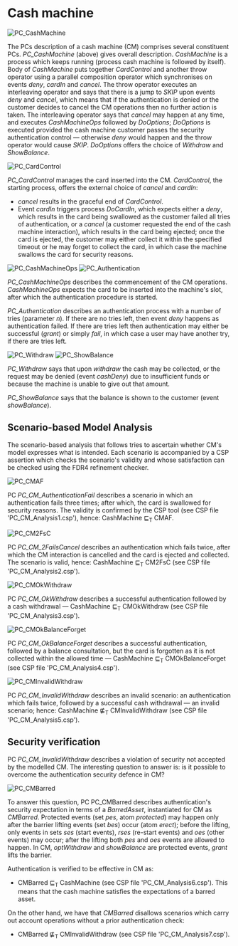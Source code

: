 # Cash machine

<img src="PC_CashMachine.jpg" alt="PC_CashMachine">

The PCs description of a cash machine (CM) comprises several constituent PCs. <i>PC_CashMachine</i> (above) gives overall description. <i>CashMachine</i> is a process which keeps running (process cash machine is followed by itself). Body of <i>CashMachine</i> puts together <i>CardControl</i> and another throw operator
using a parallel composition operator which synchronises on events <i>deny</i>, <i>cardIn</i> and <i>cancel</i>. The throw operator executes an interleaving operator and says that there is a jump to <i>SKIP</i> upon events <i>deny</i> and <i>cancel</i>, which means that if the authentication is denied or the customer decides to cancel the CM operations then no further action is taken. The interleaving operator says that <i>cancel</i> may happen at any time, and executes <i>CashMachineOps</i> followed by <i>DoOptions</i>;  <i>DoOptions</i> is executed provided the cash machine customer passes the security  authentication control &mdash; otherwise <i>deny</i>  would happen and the throw operator would cause <i>SKIP</i>. <i>DoOptions</i> offers the choice of <i>Withdraw</i> and <i>ShowBalance</i>.

<img src="PC_CardControl.jpg" alt="PC_CardControl">

<i>PC_CardControl</i> manages the card inserted into the CM. <i>CardControl</i>, the starting process, offers the external choice of <i>cancel</i> and <i>cardIn</i>:
* <i>cancel</i> results in the graceful end of <i>CardControl</i>.
* Event <i>cardIn</i> triggers process <i>DoCardIn</i>, which expects either a <i>deny</i>, which results in the card being swallowed as the customer failed all tries of authentication, or a <i>cancel</i> (a customer requested the end of the cash machine interaction), which results in the card being ejected; once the card is ejected, the customer may either collect it within the specified timeout or he may forget to collect the card, in which case the machine swallows the card for security reasons.

<img src="PC_CashMachineOps.jpg" alt="PC_CashMachineOps"> <img src="PC_Authentication.jpg" alt="PC_Authentication">

<i>PC_CashMachineOps</i> describes the commencement of the CM operations. <i>CashMachineOps</i> expects the card to be inserted into the machine's slot, after which the authentication procedure is started.

<i>PC_Authentication</i> describes an authentication process with a number of tries (parameter <i>n</i>).
If there are no tries left, then event <i>deny</i> happens as authentication failed. If there are tries left then authentication may either be successful (<i>grant</i>) or simply <i>fail</i>, in which case a user may have another try, if there are tries left.

<img src="PC_Withdraw.jpg" alt="PC_Withdraw"> <img src="PC_ShowBalance.jpg" alt="PC_ShowBalance">

<i>PC_Withdraw</i> says that upon <i>withdraw</i> the cash may be collected, or the request may be denied (event <i>cashDeny</i>) due to insufficient funds or because the machine is unable to give out that amount.

<i>PC_ShowBalance</i> says that the balance is shown to the customer (event <i>showBalance</i>).

## Scenario-based Model Analysis

The scenario-based analysis that follows tries to ascertain whether CM's model expresses what is intended. Each scenario is accompanied by a CSP assertion which checks the scenario's validity and whose satisfaction can be checked using the FDR4 refinement checker.

<img src="PC_CM_AuthenticationFail.jpg" alt="PC_CMAF">

PC <i>PC_CM_AuthenticationFail</i> describes a scenario in which
an authentication fails three times; after which, the card is swallowed for security reasons. The validity is confirmed by the CSP tool (see CSP file 'PC_CM_Analysis1.csp'), hence: CashMachine &#x2291;<sub>T</sub> CMAF.

<img src="PC_CM_2FailsCancel.jpg" alt="PC_CM2FsC">

PC <i>PC_CM_2FailsCancel</i> describes an authentication which fails twice, after which the CM interaction is cancelled and the card is ejected and collected.  The scenario is valid, hence: CashMachine &#x2291;<sub>T</sub> CM2FsC (see CSP file 'PC_CM_Analysis2.csp').

<img src="PC_CM_OkWithdraw.jpg" alt="PC_CMOkWithdraw">

PC <i>PC_CM_OkWithdraw</i> describes a successful authentication followed by a cash withdrawal &mdash; CashMachine &#x2291;<sub>T</sub> CMOkWithdraw (see CSP file 'PC_CM_Analysis3.csp').

<img src="PC_CM_OkBalanceForget.jpg" alt="PC_CMOkBalanceForget">

PC <i>PC_CM_OkBalanceForget</i> describes
a successful authentication, followed by a balance consultation, but the card is forgotten as it is not collected within the allowed time &mdash; CashMachine &#x2291;<sub>T</sub> CMOkBalanceForget (see CSP file 'PC_CM_Analysis4.csp').

<img src="PC_CM_InvalidWithdraw.jpg" alt="PC_CMInvalidWithdraw">

PC <i>PC_CM_InvalidWithdraw</i> describes an invalid scenario: an authentication which fails twice, followed by a successful cash withdrawal &mdash; an invalid scenario; hence: CashMachine &#x22E2;<sub>T</sub> CMInvalidWithdraw (see CSP file 'PC_CM_Analysis5.csp').

## Security verification

PC <i>PC_CM_InvalidWithdraw</i> describes a violation of security not accepted by the modelled CM. The interesting question to answer is: is it possible to overcome the authentication security defence in CM?

<img src="PC_CMBarred.jpg" alt="PC_CMBarred">

To answer this question, PC PC_CMBarred describes authentication's security expectation in terms of a <i>BarredAsset</i>, instantiated for CM
as <i>CMBarred</i>. Protected events (set <i>pes</i>, atom <i>protected</i>) may happen only after the barrier lifting events (set <i>bes</i>) occur (atom <i>erect</i>); before the lifting, only events in sets <i>ses</i> (start events), <i>rses</i> (re-start events) and <i>oes</i> (other events) may occur; after the lifting both <i>pes</i> and <i>oes</i> events are allowed to happen. In CM, <i>optWithdraw</i> and <i>showBalance</i> are protected events, <i>grant</i> lifts the barrier.

Authentication is verified to be effective in CM as:
* CMBarred &#x2291;<sub>T</sub> CashMachine (see CSP file 'PC_CM_Analysis6.csp'). This means that the cash machine satisfies the expectations of a barred asset.

On the other hand, we have that <i>CMBarred</i>  disallows scenarios which carry out account operations without a prior authentication check:  
* CMBarred &#x22E2;<sub>T</sub> CMInvalidWithdraw (see CSP file 'PC_CM_Analysis7.csp').
